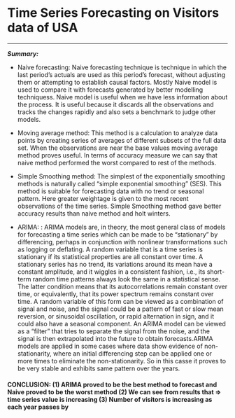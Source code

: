 # Time Series Forecasting on Visitors data of USA
---
***Summary:***

- Naive forecasting: Naive forecasting technique is technique in which the last period’s actuals are used as this period’s forecast, without adjusting them or attempting to establish causal factors. Mostly Naive model is used to compare it with forecasts generated by better modelling techniquess. Naive model is useful when we have less information about the process. It is useful because it discards all the observations and tracks the changes rapidly and also sets a benchmark to judge other models.

- Moving average method: This method is a calculation to analyze data points by creating series of averages of different subsets of the full data set. When the observations are near the base values moving average method proves useful. In terms of accuracy measure we can say that naive method performed the worst compared to rest of the methods.

- Simple Smoothing method: The simplest of the exponentially smoothing methods is naturally called “simple exponential smoothing” (SES). This method is suitable for forecasting data with no trend or seasonal pattern. Here greater weightage is given to the most recent observations of the time series. Simple Smoothing method gave better accuracy results than naive method and holt winters.

- ARIMA: : ARIMA models are, in theory, the most general class of models for forecasting a time series which can be made to be “stationary” by differencing, perhaps in conjunction with nonlinear transformations such as logging or deflating. A random variable that is a time series is stationary if its statistical properties are all constant over time. A stationary series has no trend, its variations around its mean have a constant amplitude, and it wiggles in a consistent fashion, i.e., its short-term random time patterns always look the same in a statistical sense. The latter condition means that its autocorrelations remain constant over time, or equivalently, that its power spectrum remains constant over time. A random variable of this form can be viewed as a combination of signal and noise, and the signal could be a pattern of fast or slow mean reversion, or sinusoidal oscillation, or rapid alternation in sign, and it could also have a seasonal component. An ARIMA model can be viewed as a “filter” that tries to separate the signal from the noise, and the signal is then extrapolated into the future to obtain forecasts.ARIMA models are applied in some cases where data show evidence of non-stationarity, where an initial differencing step can be applied one or more times to eliminate the non-stationarity. So in this casse it proves to be very stable and exhibits same pattern over the years.


#### CONCLUSION: (1) ARIMA proved to be the best method to forecast and Naive proved to be the worst method (2) We can see from results that => time series value is increasing (3) Number of visitors is increasing as each year passes by
 
